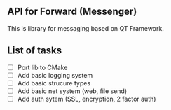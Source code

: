 ## API for Forward (Messenger)

This is library for messaging based on QT Framework.

## List of tasks

- [ ] Port lib to CMake
- [ ] Add basic logging system 
- [ ] Add basic strucure types
- [ ] Add basic net system (web, file send)
- [ ] Add auth sytem (SSL, encryption, 2 factor auth)
